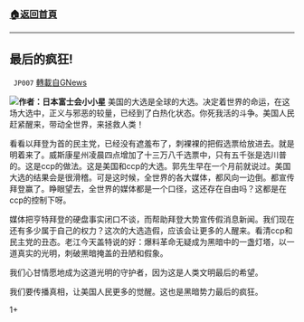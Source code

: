 ###  [:house:返回首頁](https://github.com/ourhimalayas/txt)
---

## 最后的疯狂!
` JP007` [轉載自GNews](https://gnews.org/zh-hans/540182/)

![]()![](https://gnews-media-offload.s3.amazonaws.com/wp-content/uploads/2020/11/09055201/%E6%9C%80%E5%90%8E%E7%9A%84%E7%96%AF%E7%8B%82.png)**作者：日本富士会小小星**
美国的大选是全球的大选。决定着世界的命运，在这场大选中，正义与邪恶的较量，已经到了白热化状态。你死我活的斗争。美国人民赶紧醒来，带动全世界，来拯救人类！

看看以拜登为首的民主党，已经没有遮羞布了，刺裸裸的把假选票给放进去。就是明着来了。威斯康星州凌晨四点增加了十三万八千选票中，只有五千张是选川普的。这是ccp的做法。这是美国和ccp的大选。郭先生早在一个月前就说过。美国大选的结果会是很滑稽。可是这时候，全世界的各大媒体，都风向一边倒。都宣传拜登赢了。睁眼望去，全世界的媒体都是一个口径，这还存在自由吗？这都是在ccp的控制下呀。

媒体把亨特拜登的硬盘事实闭口不谈，而帮助拜登大势宣传假消息新闻。我们现在还有多少属于自己的权力？这次的大选造假，应该会让更多的人醒来。看清ccp和民主党的丑态。老江今天盖特说的好：爆料革命无疑成为黑暗中的一盏灯塔，以一道真实的光明，刺破黑暗掩盖的丑陋和假象。

我们心甘情愿地成为这道光明的守护者，因为这是人类文明最后的希望。

我们要传播真相，让美国人民更多的觉醒。这也是黑暗势力最后的疯狂。

1+
